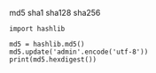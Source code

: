 md5
sha1
sha128
sha256

```
import hashlib

md5 = hashlib.md5()
md5.update('admin'.encode('utf-8'))
print(md5.hexdigest())

```

